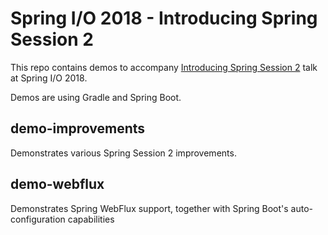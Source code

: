 # Spring I/O 2018 - Introducing Spring Session 2

This repo contains demos to accompany [Introducing Spring Session 2](https://2018.springio.net/sessions/introducing-spring-session-2) talk at Spring I/O 2018.

Demos are using Gradle and Spring Boot.

## demo-improvements

Demonstrates various Spring Session 2 improvements.

## demo-webflux

Demonstrates Spring WebFlux support, together with Spring Boot's auto-configuration capabilities
